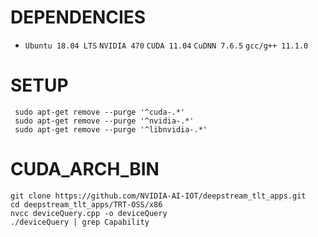 # DEPENDENCIES
*
    `Ubuntu 18.04 LTS`
    `NVIDIA 470`
    `CUDA 11.04`
    `CuDNN 7.6.5`
    `gcc/g++ 11.1.0`
# SETUP
```
 sudo apt-get remove --purge '^cuda-.*'
 sudo apt-get remove --purge '^nvidia-.*'
 sudo apt-get remove --purge '^libnvidia-.*'
```
# CUDA_ARCH_BIN
```
git clone https://github.com/NVIDIA-AI-IOT/deepstream_tlt_apps.git
cd deepstream_tlt_apps/TRT-OSS/x86
nvcc deviceQuery.cpp -o deviceQuery
./deviceQuery | grep Capability
```
